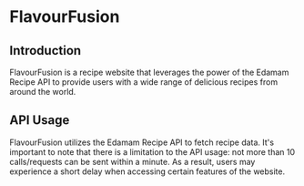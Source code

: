 # FlavourFusion

## Introduction

FlavourFusion is a recipe website that leverages the power of the Edamam Recipe API to provide users with a wide range of delicious recipes from around the world.

## API Usage

FlavourFusion utilizes the Edamam Recipe API to fetch recipe data. It's important to note that there is a limitation to the API usage: not more than 10 calls/requests can be sent within a minute. As a result, users may experience a short delay when accessing certain features of the website. 
